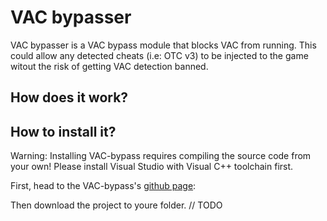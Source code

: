 # VAC bypasser

VAC bypasser is a VAC bypass module that blocks VAC from running. This could allow any detected cheats (i.e: OTC v3) to be injected to the game witout the risk of getting VAC detection banned.

## How does it work?

## How to install it?

Warning: Installing VAC-bypass requires compiling the source code from your own! Please install Visual Studio with Visual C++ toolchain first.

First, head to the VAC-bypass's [github page](https://github.com/danielkrupinski/VAC-Bypass):

Then download the project to youre folder. // TODO